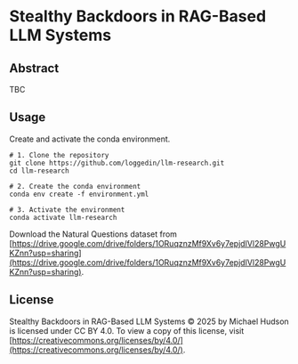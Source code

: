 # Stealthy Backdoors in RAG-Based LLM Systems

## Abstract

TBC

## Usage

Create and activate the conda environment.

```
# 1. Clone the repository
git clone https://github.com/loggedin/llm-research.git
cd llm-research

# 2. Create the conda environment
conda env create -f environment.yml

# 3. Activate the environment
conda activate llm-research
```

Download the Natural Questions dataset from [https://drive.google.com/drive/folders/1ORuqznzMf9Xv6y7epjdIVl28PwgUKZnn?usp=sharing](https://drive.google.com/drive/folders/1ORuqznzMf9Xv6y7epjdIVl28PwgUKZnn?usp=sharing).

## License

Stealthy Backdoors in RAG-Based LLM Systems © 2025 by Michael Hudson is licensed under CC BY 4.0. To view a copy of this license, visit [https://creativecommons.org/licenses/by/4.0/](https://creativecommons.org/licenses/by/4.0/).
